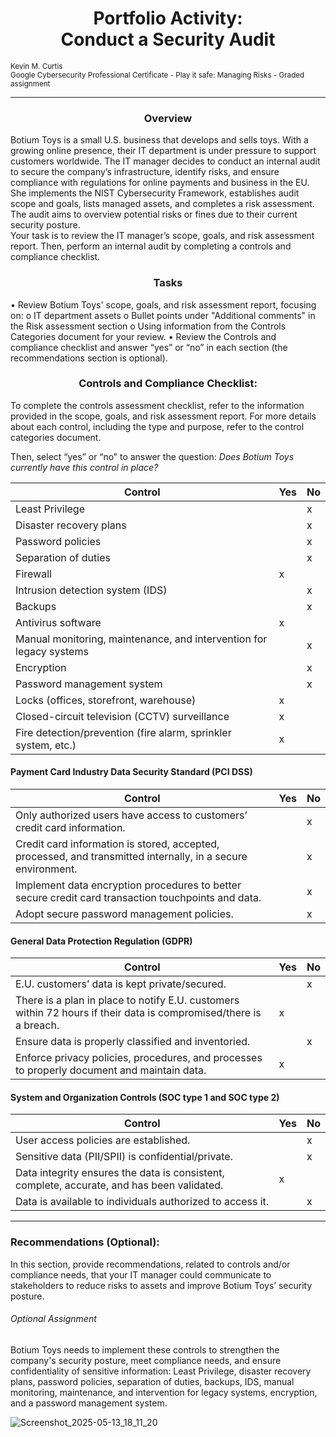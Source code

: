 # <div align="center"> Portfolio Activity:<br>Conduct a Security Audit</div>
<sub>Kevin M. Curtis</sub><br><sub>Google Cybersecurity Professional Certificate - Play it safe: Managing Risks - Graded assignment</sub>

___
### <div align="center">Overview</div>
<div aligin="justified">Botium Toys is a small U.S. business that develops and sells toys. With a growing online presence, their IT department is under pressure to support customers worldwide. The IT manager decides to conduct an internal audit to secure the company’s infrastructure, identify risks, and ensure compliance with regulations for online payments and business in the EU. She implements the NIST Cybersecurity Framework, establishes audit scope and goals, lists managed assets, and completes a risk assessment. The audit aims to overview potential risks or fines due to their current security posture.</div>

<div aligin="justified">Your task is to review the IT manager’s scope, goals, and risk assessment report. Then, perform an internal audit by completing a controls and compliance checklist.</div>

### <div align="center">Tasks</div>
• Review Botium Toys' scope, goals, and risk assessment report, focusing on:
  o IT department assets
  o Bullet points under "Additional comments" in the Risk assessment section
  o Using information from the Controls Categories document for your review.
• Review the Controls and compliance checklist and answer “yes” or “no” in each section (the recommendations section is optional).

### <div align="center">Controls and Compliance Checklist:</div>
<div aligin="center">To complete the controls assessment checklist, refer to the information provided in the scope, goals, and risk assessment report. For more details about each control, including the type and purpose, refer to the control categories document.</div>

Then, select “yes” or “no” to answer the question: *Does Botium Toys currently have this control in place?*

|Control| Yes | No|
|--|---|---|
Least Privilege| | x |
Disaster recovery plans| | x |
Password policies| | x |
Separation of duties| | x |
Firewall| x|  |
Intrusion detection system (IDS)| | x |
Backups| | x |
Antivirus software| x|  |
Manual monitoring, maintenance, and intervention for legacy systems| | x |
Encryption| | x |
Password management system| | x |
Locks (offices, storefront, warehouse)|x |  |
Closed-circuit television (CCTV) surveillance| x | |
Fire detection/prevention (fire alarm, sprinkler system, etc.)|x |  |

#### Payment Card Industry Data Security Standard (PCI DSS)

|Control| Yes | No|
|--|---|---|
Only authorized users have access to customers’ credit card information. | |  x|
Credit card information is stored, accepted, processed, and transmitted internally, in a secure environment. | |  x|
Implement data encryption procedures to better secure credit card transaction touchpoints and data.| | x |
Adopt secure password management policies.| | x |

#### General Data Protection Regulation (GDPR)

|Control| Yes | No|
|--|---|---|
E.U. customers’ data is kept private/secured. ||  x|
There is a plan in place to notify E.U. customers within 72 hours if their data is compromised/there is a breach. | x|  |
Ensure data is properly classified and inventoried.  | |x  |
Enforce privacy policies, procedures, and processes to properly document and maintain data. |x |  |

#### System and Organization Controls (SOC type 1 and SOC type 2)

|Control| Yes | No|
|--|---|---|
User access policies are established. | | x |
Sensitive data (PII/SPII) is confidential/private. | | x |
Data integrity ensures the data is consistent, complete, accurate, and has been validated.|x |  |
Data is available to individuals authorized to access it.|  |  x|

___
### Recommendations (Optional):
<div align="justified">In this section, provide recommendations, related to controls and/or compliance needs, that your IT manager could communicate to stakeholders to reduce risks to assets and improve Botium Toys’ security posture.</div>

###### *<div align="left">Optional Assignment</div>*
<div align="justified">Botium Toys needs to implement these controls to strengthen the company's security posture, meet compliance needs, and ensure confidentiality of sensitive information: Least Privilege, disaster recovery plans, password policies, separation of duties, backups, IDS, manual monitoring, maintenance, and intervention for legacy systems, encryption, and a password management system.</div>

![Screenshot_2025-05-13_18_11_20](https://github.com/user-attachments/assets/1149f93c-c84c-4121-8424-c92b0db4c59e)
